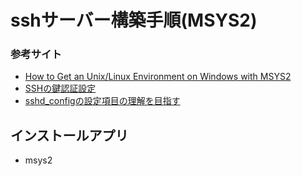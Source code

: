 # sshサーバー構築手順(MSYS2)

### 参考サイト

- [How to Get an Unix/Linux Environment on Windows with MSYS2](https://www.booleanworld.com/get-unix-linux-environment-windows-msys2/)
- [SSHの鍵認証設定](https://qiita.com/gotohiro55/items/36a22516de2b381b3c6e)
- [sshd_configの設定項目の理解を目指す](https://unskilled.site/sshd_config%E3%81%AE%E8%A8%AD%E5%AE%9A%E9%A0%85%E7%9B%AE%E3%81%AE%E7%90%86%E8%A7%A3%E3%82%92%E7%9B%AE%E6%8C%87%E3%81%99/)

## インストールアプリ

- msys2
